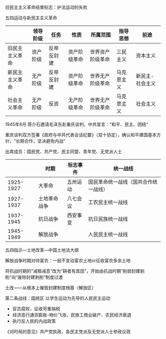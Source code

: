 旧民主主义革命结束标志：护法运动的失败

五四运动与新民主主义革命

| |领导阶级|任务|性质|所属范围|指导思想|前途|
| -    | -    | -    | -    | -    | - | -|
| 旧民主主义革命 | 资产阶级 | 反帝反封建 | 资产阶级革命 | 世界资产阶级革命 | 三民主义 | 资本主义 |
| 新民主主义革命 | 无产阶级 | 反帝反封建 | 资产阶级革命 | 世界无产阶级革命 | 马克思主义 | 新民主-社会主义 |
| 社会主义革命 | 无产阶级 | 反资 | 无产阶级革命 | 世界无产阶级革命 | 马克思主义 | 社会主义 |



1945年8月 蒋介石邀请毛泽东赴重庆谈判，中共宣言：”和平、民主、团结“

重庆谈判双方签署《政府与中共代表会谈纪要》（双十协定），确认和平建国基本方针，“长期合作，坚决避免内战”

出席成员：国民党、共产党、民主同盟、青年党、无党派人士

|           | 时期         | 标志事件 | 统一战线                             |
| --------- | ------------ | -------- | ------------------------------------ |
| 1925-1927 | 大革命       | 五卅运动 | 国民革命统一战线（国共合作统一战线） |
| 1927-1937 | 土地革命战争 | 八七会议 | 工农民主统一战线                     |
| 1937-1945 | 抗日战争     | 西安事变 | 抗日民族统一战线                     |
| 1945-1949 | 解放战争     |          | 人民民主统一战线                     |



五四指示—土地改革—中国土地法大纲

解放战争时期对待富农：一般不变动富农土地or征收富农多余土地

将抗战时期的”减租减息“改为“耕者有其田”，开始由抗战时期”削弱封建剥削“向”废除封建剥削“制度过渡	

土改——从根本上摧毁封建制度根基（解放区）



第二条战线：国统区 以学生运动为先导的人民民主运动

- 官员腐败，征收苛重捐税
- 经济恶行通货膨胀-物价飞涨，民族工商业破产、农民经济衰退
- 执行反人民的内战政策

《对时局的意见》共产党执政，各民主党派及无党派人士参政议政
